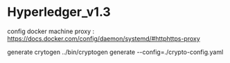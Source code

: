 # Hyperledger_v1.3

config docker machine proxy : https://docs.docker.com/config/daemon/systemd/#httphttps-proxy

generate crytogen
../bin/cryptogen generate --config=./crypto-config.yaml

